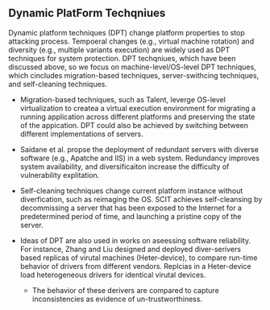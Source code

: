 ## Dynamic PlatForm Techqniues

 Dynamic platform techniques (DPT) change platform properties to stop attacking process. Tempoeral changes (e.g., virtual machine rotation) and diversity (e.g., multiple variants execution) are widely used as DPT techniques for system protection. DPT techqniues, which have been discussed above, so we focus on machine-level/OS-level DPT techniques, which cincludes migration-based techniques, server-swithcing techniques, and self-cleaning techniques.
- Migration-based techniques, such as Talent, leverge OS-level virtualization to createa a virtual execution environment for migrating a running application across different platforms and preserving the state of the appication. DPT could also be achieved by switching between different implementations of servers. 

- Saidane et al. propse the deployment of redundant servers with diverse software (e.g., Apatche and IIS) in a web system. Redundancy improves system availability, and diversificaiton increase the difficulty of vulnerability explitation. 
 
- Self-cleaning techniques change current platform instance without diverfication, such as reimaging the OS. SCIT achieves self-cleansing by decommissing a server that has been exposed to the Internet for a predetermined period of time, and launching a pristine copy of the server.

- Ideas of DPT are also used in works on aseessing software reliability. For instance, Zhang and Liu designed and deployed diver-serivers based replicas of virutal machines (Heter-device), to compare run-time behavior of drivers from different vendors. Replcias in a Heter-device load heterogeneous drivers for identical virutal devices. 
  - The behavior of these derivers are compared to capture inconsistencies as evidence of un-trustworthiness.
